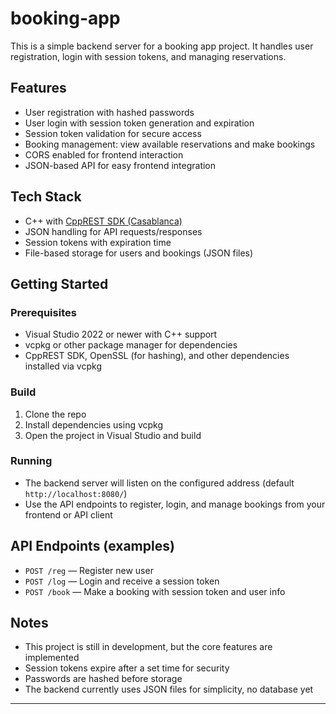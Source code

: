 # booking-app
This is a simple backend server for a booking app project. It handles user registration, login with session tokens, and managing reservations.

## Features
- User registration with hashed passwords
- User login with session token generation and expiration
- Session token validation for secure access
- Booking management: view available reservations and make bookings
- CORS enabled for frontend interaction
- JSON-based API for easy frontend integration

## Tech Stack
- C++ with [CppREST SDK (Casablanca)](https://github.com/microsoft/cpprestsdk)
- JSON handling for API requests/responses
- Session tokens with expiration time
- File-based storage for users and bookings (JSON files)

## Getting Started

### Prerequisites
- Visual Studio 2022 or newer with C++ support
- vcpkg or other package manager for dependencies
- CppREST SDK, OpenSSL (for hashing), and other dependencies installed via vcpkg

### Build
1. Clone the repo
2. Install dependencies using vcpkg
3. Open the project in Visual Studio and build

### Running
- The backend server will listen on the configured address (default `http://localhost:8080/`)
- Use the API endpoints to register, login, and manage bookings from your frontend or API client

## API Endpoints (examples)
- `POST /reg` — Register new user
- `POST /log` — Login and receive a session token
- `POST /book` — Make a booking with session token and user info

## Notes
- This project is still in development, but the core features are implemented
- Session tokens expire after a set time for security
- Passwords are hashed before storage
- The backend currently uses JSON files for simplicity, no database yet

---
